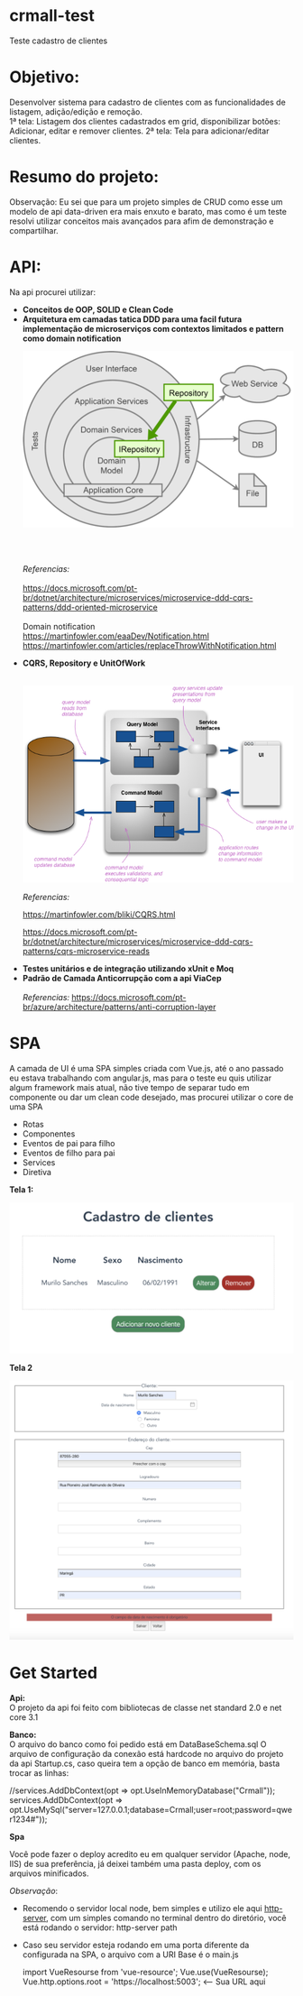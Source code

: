 # crmall-test

Teste cadastro de clientes

# Objetivo:
Desenvolver sistema para cadastro de clientes com as funcionalidades de listagem, adição/edição e remoção.              
   1ª tela: Listagem dos clientes cadastrados em grid, disponibilizar botões: Adicionar, editar e remover clientes.
   2ª tela: Tela para adicionar/editar clientes.


 # Resumo do projeto: 
 


 Observação: Eu sei que para um projeto simples de CRUD como esse um modelo de api data-driven era mais enxuto e barato, mas como é um teste resolvi utilizar conceitos mais avançados para afim de demonstração e compartilhar. 
 
 # API:

 Na api procurei utilizar:  
 	
<ul> 
<li><b>Conceitos de OOP, SOLID e Clean Code</b> </li>

<li><b>Arquitetura em camadas tatica DDD para uma facil futura implementação de microserviços com contextos limitados e pattern como domain notification</b> <br>

 ![GitHub Logo](/Onion%20Layers.png)

<br> <br>

<i>Referencias:</i> <br><br>
<a href="https://docs.microsoft.com/pt-br/dotnet/architecture/microservices/microservice-ddd-cqrs-patterns/ddd-oriented-microservice">
	https://docs.microsoft.com/pt-br/dotnet/architecture/microservices/microservice-ddd-cqrs-patterns/ddd-oriented-microservice 
</a> <br>
<br>
Domain notification <br> 
<a href="https://martinfowler.com/eaaDev/Notification.html">https://martinfowler.com/eaaDev/Notification.html</a><br>
<a href="https://martinfowler.com/articles/replaceThrowWithNotification.html">https://martinfowler.com/articles/replaceThrowWithNotification.html</a> <br>
</li>

<li> 
<b>CQRS, Repository e UnitOfWork</b> <br> <br>
	
 ![GitHub Logo](/cqrs.png) <br>	
	
<i>Referencias:</i>

 
<a href="https://martinfowler.com/bliki/CQRS.html">https://martinfowler.com/bliki/CQRS.html</a> <br/>

<a href="https://docs.microsoft.com/pt-br/dotnet/architecture/microservices/microservice-ddd-cqrs-patterns/cqrs-microservice-reads">https://docs.microsoft.com/pt-br/dotnet/architecture/microservices/microservice-ddd-cqrs-patterns/cqrs-microservice-reads</a><br/>

</li>

<li>
<b>Testes unitários e de integração utilizando xUnit e Moq</b>
</li>

<li> 
<b>Padrão de Camada Anticorrupção com a api ViaCep</b> <br><br>
<i>Referencias:</i>

<a href="https://docs.microsoft.com/pt-br/azure/architecture/patterns/anti-corruption-layer">
https://docs.microsoft.com/pt-br/azure/architecture/patterns/anti-corruption-layer
</a>

</li>

</ul>		



# SPA
 A camada de UI é uma SPA simples criada com Vue.js, até o ano passado eu estava trabalhando com angular.js, mas para o teste eu quis utilizar algum framework mais atual, não tive tempo de separar tudo em componente ou dar um clean code desejado, mas procurei utilizar o core de uma SPA

<ul>
	<li>Rotas</li>
	<li>Componentes</li>
	<li>Eventos de pai para filho</li>
	<li>Eventos de filho para pai</li>
	<li>Services</li>
	<li>Diretiva</li>
</ul>


<b>Tela 1:</b>

 ![GitHub Logo](/tela1.png) <br>
 
<b>Tela 2</b> 

 ![GitHub Logo](/tela2.png) <br>
 
 
 # Get Started
 
 <b>Api:</b> <br>
 O projeto da api foi feito com bibliotecas de classe net standard 2.0 e net core 3.1
 
 <b>Banco:</b> <br>
 O arquivo do banco como foi pedido está em DataBaseSchema.sql
 O arquivo de configuração da conexão está hardcode no arquivo do projeto da api Startup.cs, caso queira tem a opção de banco em memória, basta trocar as linhas: 
 
 //services.AddDbContext<ClienteDataContext>(opt => opt.UseInMemoryDatabase("Crmall"));
services.AddDbContext<ClienteDataContext>(opt => opt.UseMySql("server=127.0.0.1;database=Crmall;user=root;password=qwer1234#"));
 
 <b>Spa</b>
 
 Você pode fazer o deploy acredito eu em qualquer servidor (Apache, node, IIS) de sua preferência, já deixei também uma pasta deploy, com os arquivos minificados. 

<i>Observação</i>: 
- Recomendo o servidor local node, bem simples e utilizo ele aqui <a href="https://www.npmjs.com/package/http-server">http-server</a>, com um simples comando no terminal dentro do diretório, você está rodando o servidor:
  		http-server path
		
- Caso seu servidor esteja rodando em uma porta diferente da configurada na SPA, o arquivo com a URI Base é o main.js

	import VueResourse from 'vue-resource';
	Vue.use(VueResourse);
	Vue.http.options.root = 'https://localhost:5003'; <-- Sua URL aqui

		
		
	
	
 
 
 
 
 






  



  
   

